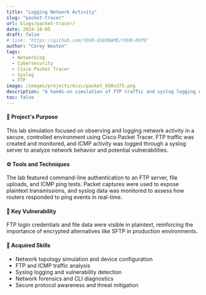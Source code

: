 ```yaml
---
title: "Logging Network Activity"
slug: "packet-tracer" 
url: blogs/packet-tracer/
date: 2024-10-05
draft: false
# link: "https://github.com/YOUR-USERNAME/YOUR-REPO"
author: "Corey Wooten"
tags:
  - Networking
  - Cybersecurity
  - Cisco Packet Tracer
  - Syslog
  - FTP
image: /images/projects/misc/packet_650x375.png
description: "A hands-on simulation of FTP traffic and syslog logging using Cisco Packet Tracer."
toc: false
---
```


#### 🔎 Project's Purpose  
This lab simulation focused on observing and logging network activity in a secure, controlled environment using Cisco Packet Tracer. FTP traffic was created and monitored, and ICMP activity was logged through a syslog server to analyze network behavior and potential vulnerabilities.

#### ⚙️ Tools and Techniques  
The lab featured command-line authentication to an FTP server, file uploads, and ICMP ping tests. Packet captures were used to expose plaintext transmissions, and syslog data was monitored to assess how routers responded to ping events in real-time.

#### 🧪 Key Vulnerability  
FTP login credentials and file data were visible in plaintext, reinforcing the importance of encrypted alternatives like SFTP in production environments.

#### 🧠 Acquired Skills  
  - Network topology simulation and device configuration  
  - FTP and ICMP traffic analysis  
  - Syslog logging and vulnerability detection  
  - Network forensics and CLI diagnostics  
  - Secure protocol awareness and threat mitigation